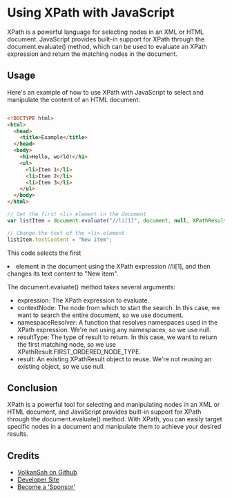 # Using XPath with JavaScript 
XPath is a powerful language for selecting nodes in an XML or HTML document. JavaScript provides built-in support for XPath through the document.evaluate() method, which can be used to evaluate an XPath expression and return the matching nodes in the document.

## Usage
Here's an example of how to use XPath with JavaScript to select and manipulate the content of an HTML document:

```html

<!DOCTYPE html>
<html>
  <head>
    <title>Example</title>
  </head>
  <body>
    <h1>Hello, world!</h1>
    <ul>
      <li>Item 1</li>
      <li>Item 2</li>
      <li>Item 3</li>
    </ul>
  </body>
</html>
```
```javascript
// Get the first <li> element in the document
var listItem = document.evaluate("//li[1]", document, null, XPathResult.FIRST_ORDERED_NODE_TYPE, null).singleNodeValue;

// Change the text of the <li> element
listItem.textContent = "New item";
```
This code selects the first <li> element in the document using the XPath expression //li[1], and then changes its text content to "New item".

The document.evaluate() method takes several arguments:

- expression: The XPath expression to evaluate.
- contextNode: The node from which to start the search. In this case, we want to search the entire document, so we use document.
- namespaceResolver: A function that resolves namespaces used in the XPath expression. We're not using any namespaces, so we use null.
- resultType: The type of result to return. In this case, we want to return the first matching node, so we use XPathResult.FIRST_ORDERED_NODE_TYPE.
- result: An existing XPathResult object to reuse. We're not reusing an existing object, so we use null.
## Conclusion
XPath is a powerful tool for selecting and manipulating nodes in an XML or HTML document, and JavaScript provides built-in support for XPath through the document.evaluate() method. With XPath, you can easily target specific nodes in a document and manipulate them to achieve your desired results.
## Credits
- [VolkanSah on Github](https://github.com/volkansah)
- [Developer Site](https://volkansah.github.io)
- [Become a 'Sponsor'](https://github.com/sponsors/volkansah)
